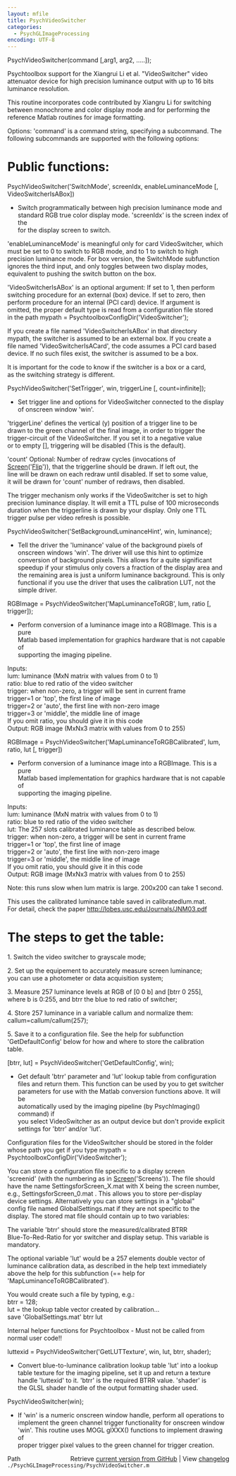 ```yaml
---
layout: mfile
title: PsychVideoSwitcher
categories:
  - PsychGLImageProcessing
encoding: UTF-8
---
```


PsychVideoSwitcher(command [,arg1, arg2, .....]);  

Psychtoolbox support for the Xiangrui Li et al. "VideoSwitcher" video  
attenuator device for high precision luminance output with up to 16 bits  
luminance resolution.  

This routine incorporates code contributed by Xiangru Li for switching  
between monochrome and color display mode and for performing the  
reference Matlab routines for image formatting.  

Options: 'command' is a command string, specifying a subcommand. The  
following subcommands are supported with the following options:  

# Public functions:  


PsychVideoSwitcher('SwitchMode', screenIdx, enableLuminanceMode [, VideoSwitcherIsABox])  
- Switch programmatically between high precision luminance mode and  
standard RGB true color display mode. 'screenIdx' is the screen index of the  
for the display screen to switch.  

'enableLuminanceMode' is meaningful only for card VideoSwitcher, which  
must be set to 0 to switch to RGB mode, and to 1 to switch to high  
precision luminance mode. For box version, the SwitchMode subfunction  
ignores the third input, and only toggles between two display modes,  
equivalent to pushing the switch button on the box.  

'VideoSwitcherIsABox' is an optional argument: If set to 1, then perform  
switching procedure for an external (box) device. If set to zero, then  
perform procedure for an internal (PCI card) device. If argument is  
omitted, the proper default type is read from a configuration file stored  
in the path mypath = PsychtoolboxConfigDir('VideoSwitcher');  

If you create a file named 'VideoSwitcherIsABox' in that directory  
mypath, the switcher is assumed to be an external box. If you create a  
file named 'VideoSwitcherIsACard', the code assumes a PCI card based  
device. If no such files exist, the switcher is assumed to be a box.  

It is important for the code to know if the switcher is a box or a card,  
as the switching strategy is different.  


PsychVideoSwitcher('SetTrigger', win, triggerLine [, count=infinite]);  
- Set trigger line and options for VideoSwitcher connected to the display  
of onscreen window 'win'.  

'triggerLine' defines the vertical (y) position of a trigger line to be  
drawn to the green channel of the final image, in order to trigger the  
trigger-circuit of the VideoSwitcher. If you set it to a negative value  
or to empty [], triggering will be disabled (This is the default).  

'count' Optional: Number of redraw cycles (invocations of  
[Screen](/docs/Screen)('[Flip](/docs/Flip)')), that the triggerline should be drawn. If left out, the  
line will be drawn on each redraw until disabled. If set to some value,  
it will be drawn for 'count' number of redraws, then disabled.  

The trigger mechanism only works if the VideoSwitcher is set to high  
precision luminance display. It will emit a TTL pulse of 100 microseconds  
duration when the triggerline is drawn by your display. Only one TTL  
trigger pulse per video refresh is possible.  


PsychVideoSwitcher('SetBackgroundLuminanceHint', win, luminance);  
- Tell the driver the 'luminance' value of the background pixels of  
onscreen windows 'win'. The driver will use this hint to optimize  
conversion of background pixels. This allows for a quite significant  
speedup if your stimulus only covers a fraction of the display area and  
the remaining area is just a uniform luminance background. This is only  
functional if you use the driver that uses the calibration LUT, not the  
simple driver.  


RGBImage = PsychVideoSwitcher('MapLuminanceToRGB', lum, ratio [, trigger]);  
- Perform conversion of a luminance image into a RGBImage. This is a pure  
Matlab based implementation for graphics hardware that is not capable of  
supporting the imaging pipeline.  

 Inputs:  
    lum: luminance (MxN matrix with values from 0 to 1)  
    ratio: blue to red ratio of the video switcher  
    trigger: when non-zero, a trigger will be sent in current frame  
        trigger=1 or 'top', the first line of image  
        trigger=2 or 'auto',  the first line with non-zero image  
        trigger=3 or 'middle', the middle line of image  
    If you omit ratio, you should give it in this code  
 Output: RGB image (MxNx3 matrix with values from 0 to 255)  


RGBImage = PsychVideoSwitcher('MapLuminanceToRGBCalibrated', lum, ratio, lut [, trigger])  
- Perform conversion of a luminance image into a RGBImage. This is a pure  
Matlab based implementation for graphics hardware that is not capable of  
supporting the imaging pipeline.  

 Inputs:  
    lum: luminance (MxN matrix with values from 0 to 1)  
    ratio: blue to red ratio of the video switcher  
    lut: The 257 slots calibrated luminance table as described below.  
    trigger: when non-zero, a trigger will be sent in current frame  
        trigger=1 or 'top', the first line of image  
        trigger=2 or 'auto',  the first line with non-zero image  
        trigger=3 or 'middle', the middle line of image  
    If you omit ratio, you should give it in this code  
 Output: RGB image (MxNx3 matrix with values from 0 to 255)  

Note: this runs slow when lum matrix is large. 200x200 can take 1 second.  

This uses the calibrated luminance table saved in calibratedlum.mat.  
For detail, check the paper http://lobes.usc.edu/Journals/JNM03.pdf  

# The steps to get the table:  

 1\. Switch the video switcher to grayscale mode;  

 2\. Set up the equipement to accurately measure screen luminance;  
    you can use a photometer or data acquisition system;  

 3\. Measure 257 luminance levels at RGB of [0 0 b] and [btrr 0 255],  
    where b is 0:255, and btrr the blue to red ratio of switcher;  

 4\. Store 257 luminance in a variable callum and normalize them:  
    callum=callum/callum(257);  

 5\. Save it to a configuration file. See the help for subfunction  
    'GetDefaultConfig' below for how and where to store the calibration  
    table.  


[btrr, lut] = PsychVideoSwitcher('GetDefaultConfig', win);  
- Get default 'btrr' parameter and 'lut' lookup table from configuration  
files and return them. This function can be used by you to get switcher  
parameters for use with the Matlab conversion functions above. It will be  
automatically used by the imaging pipeline (by PsychImaging() command) if  
you select VideoSwitcher as an output device but don't provide explicit  
settings for 'btrr' and/or 'lut'.  

Configuration files for the VideoSwitcher should be stored in the folder  
whose path you get if you type mypath = PsychtoolboxConfigDir('VideoSwitcher');  

You can store a configuration file specific to a display screen  
'screenid' (with the numbering as in [Screen](/docs/Screen)('Screens')). The file should  
have the name SettingsforScreen\_X.mat with X being the screen number,  
e.g., SettingsforScreen\_0.mat . This allows you to store per-display  
device settings. Alternatively you can store settings in a "global"  
config file named GlobalSettings.mat if they are not specific to the  
display. The stored mat file should contain up to two variables:  

The variable 'btrr' should store the measured/calibrated BTRR  
Blue-To-Red-Ratio for yor switcher and display setup. This variable is  
mandatory.  

The optional variable 'lut' would be a 257 elements double vector of  
luminance calibration data, as described in the help text immediately  
above the help for this subfunction (== help for  
'MapLuminanceToRGBCalibrated').  

You would create such a file by typing, e.g.:  
btrr = 128;  
lut = the lookup table vector created by calibration...  
save 'GlobalSettings.mat' btrr lut  




Internal helper functions for Psychtoolbox - Must not be called from  
normal user code!!  

luttexid = PsychVideoSwitcher('GetLUTTexture', win, lut, btrr, shader);  
- Convert blue-to-luminance calibration lookup table 'lut' into a lookup  
table texture for the imaging pipeline, set it up and return a texture  
handle 'luttexid' to it. 'btrr' is the required BTRR value. 'shader' is  
the GLSL shader handle of the output formatting shader used.  


PsychVideoSwitcher(win);  
- If 'win' is a numeric onscreen window handle, perform all operations to  
implement the green channel trigger functionality for onscreen window  
'win'. This routine uses MOGL glXXX() functions to implement drawing of  
proper trigger pixel values to the green channel for trigger creation.  



<div class="code_header" style="text-align:right;">
  <span style="float:left;">Path&nbsp;&nbsp;</span> <span class="counter">Retrieve <a href=
  "https://raw.github.com/Psychtoolbox-3/Psychtoolbox-3/beta/./PsychGLImageProcessing/PsychVideoSwitcher.m">current version from GitHub</a> | View <a href=
  "https://github.com/Psychtoolbox-3/Psychtoolbox-3/commits/beta/./PsychGLImageProcessing/PsychVideoSwitcher.m">changelog</a></span>
</div>
<div class="code">
  <code>./PsychGLImageProcessing/PsychVideoSwitcher.m</code>
</div>
